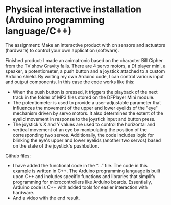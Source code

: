 # Physical interactive installation (Arduino programming language/C++)

The assignment: Make an interactive product with on sensors and actuators (hardware) to control your own application (software).

Finished product: I made an animatronic based on the character Bill Cipher from the TV show Gravity falls. 
There are 4 servo motors, a Df player mini, a speaker, a potentiometer, a push button and a joystick attached to a custom Arduino shield. By writing my own Arduino code, I can control various input and output components. In this case the code works like this:

- When the push button is pressed, it triggers the playback of the next track in the folder of MP3 files stored on the DFPlayer Mini module.
- The potentiometer is used to provide a user-adjustable parameter that influences the movement of the upper and lower eyelids of the "eye" mechanism driven by servo motors. It also determines the extent of the eyelid movement in response to the joystick input and button press.
- The joystick's X and Y values are used to control the horizontal and vertical movement of an eye by manipulating the position of the corresponding two servos. Additionally, the code includes logic for blinking the eye's upper and lower eyelids (another two servos) based on the state of the joystick's pushbutton.

Github files:
- I have added the functional code in the “…” file.  The code in this example is written in C++. The Arduino programming language is built upon C++ and includes specific functions and libraries that simplify programming for microcontrollers like Arduino boards. Essentially, Arduino code is C++ with added tools for easier interaction with hardware.
- And a video with the end result.

